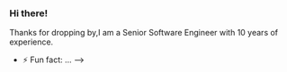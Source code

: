 ### Hi there!

Thanks for dropping by,I am a Senior Software Engineer with 10 years of experience.
- ⚡ Fun fact: ...
-->
